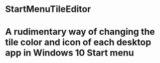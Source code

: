 # StartMenuTileEditor
# A rudimentary way of changing the tile color and icon of each desktop app in Windows 10 Start menu
